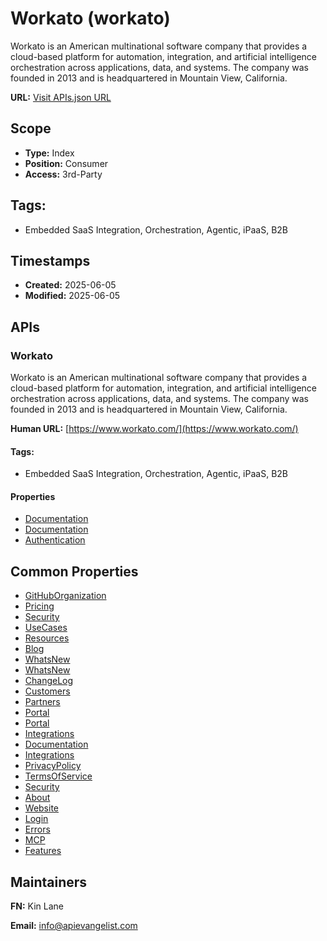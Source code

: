 # Workato (workato)
Workato is an American multinational software company that provides a cloud-based platform for automation, integration, and artificial intelligence orchestration across applications, data, and systems. The company was founded in 2013 and is headquartered in Mountain View, California.

**URL:** [Visit APIs.json URL](https://raw.githubusercontent.com/api-evangelist/workato/refs/heads/main/apis.yml)

## Scope

- **Type:** Index 
- **Position:** Consumer 
- **Access:** 3rd-Party 

## Tags:

 - Embedded SaaS Integration, Orchestration, Agentic, iPaaS, B2B

## Timestamps

- **Created:** 2025-06-05 
- **Modified:** 2025-06-05 

## APIs

### Workato
Workato is an American multinational software company that provides a cloud-based platform for automation, integration, and artificial intelligence orchestration across applications, data, and systems. The company was founded in 2013 and is headquartered in Mountain View, California.

**Human URL:** [https://www.workato.com/](https://www.workato.com/)


#### Tags:

 - Embedded SaaS Integration, Orchestration, Agentic, iPaaS, B2B

#### Properties

- [Documentation](https://www.workato.com/)
- [Documentation](https://docs.workato.com/en/workato-api.html#base-url)
- [Authentication](https://docs.workato.com/en/workato-api.html#authentication)

## Common Properties

- [GitHubOrganization](https://github.com/workato)
- [Pricing](https://www.workato.com/pricing)
- [Security](https://www.workato.com/platform/security)
- [UseCases](https://www.workato.com/use_cases)
- [Resources](https://www.workato.com/resources)
- [Blog](https://www.workato.com/the-connector/)
- [ WhatsNew](https://www.workato.com/product-hub/whats-new/)
- [ WhatsNew](https://www.workato.com/product-hub/whats-new/)
- [ChangeLog](https://www.workato.com/product-hub/changelog/)
- [Customers](https://www.workato.com/the-connector/category/customer-stories/americas/)
- [Partners](https://partners.workato.com/consultants)
- [Portal](https://docs.workato.com/en/)
- [Portal](https://docs.workato.com/en/)
- [Integrations](https://app.workato.com/browse/recipes)
- [Documentation](https://docs.workato.com/en/)
- [Integrations](https://app.workato.com/browse/recipes)
- [PrivacyPolicy](https://www.workato.com/legal)
- [TermsOfService](https://www.workato.com/legal/terms-of-service)
- [Security](https://www.workato.com/legal/security)
- [About](https://www.workato.com/about_us)
- [Website](https://www.workato.com/)
- [Login](https://app.workato.com/users/sign_in?_gl=1*191kgyn*_gcl_au*MjA2NDIyNDEyNS4xNzQ5MTM5OTgw)
- [Errors](https://docs.workato.com/en/workato-api.html#http-response-codes)
- [MCP](https://docs.workato.com/en/mcp.html)
- [Features](undefined)

## Maintainers

**FN:** Kin Lane

**Email:** info@apievangelist.com

